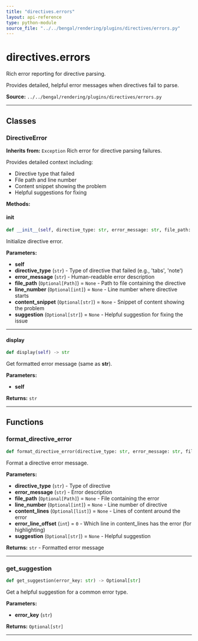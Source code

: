 ```yaml
---
title: "directives.errors"
layout: api-reference
type: python-module
source_file: "../../bengal/rendering/plugins/directives/errors.py"
---
```


# directives.errors

Rich error reporting for directive parsing.

Provides detailed, helpful error messages when directives fail to parse.

**Source:** `../../bengal/rendering/plugins/directives/errors.py`

---

## Classes

### DirectiveError

**Inherits from:** `Exception`
Rich error for directive parsing failures.

Provides detailed context including:
- Directive type that failed
- File path and line number
- Content snippet showing the problem
- Helpful suggestions for fixing




**Methods:**

#### __init__

```python
def __init__(self, directive_type: str, error_message: str, file_path: Optional[Path] = None, line_number: Optional[int] = None, content_snippet: Optional[str] = None, suggestion: Optional[str] = None)
```

Initialize directive error.

**Parameters:**

- **self**
- **directive_type** (`str`) - Type of directive that failed (e.g., 'tabs', 'note')
- **error_message** (`str`) - Human-readable error description
- **file_path** (`Optional[Path]`) = `None` - Path to file containing the directive
- **line_number** (`Optional[int]`) = `None` - Line number where directive starts
- **content_snippet** (`Optional[str]`) = `None` - Snippet of content showing the problem
- **suggestion** (`Optional[str]`) = `None` - Helpful suggestion for fixing the issue







---
#### display

```python
def display(self) -> str
```

Get formatted error message (same as __str__).

**Parameters:**

- **self**

**Returns:** `str`






---


## Functions

### format_directive_error

```python
def format_directive_error(directive_type: str, error_message: str, file_path: Optional[Path] = None, line_number: Optional[int] = None, content_lines: Optional[list] = None, error_line_offset: int = 0, suggestion: Optional[str] = None) -> str
```

Format a directive error message.

**Parameters:**

- **directive_type** (`str`) - Type of directive
- **error_message** (`str`) - Error description
- **file_path** (`Optional[Path]`) = `None` - File containing the error
- **line_number** (`Optional[int]`) = `None` - Line number of directive
- **content_lines** (`Optional[list]`) = `None` - Lines of content around the error
- **error_line_offset** (`int`) = `0` - Which line in content_lines has the error (for highlighting)
- **suggestion** (`Optional[str]`) = `None` - Helpful suggestion

**Returns:** `str` - Formatted error message





---
### get_suggestion

```python
def get_suggestion(error_key: str) -> Optional[str]
```

Get a helpful suggestion for a common error type.

**Parameters:**

- **error_key** (`str`)

**Returns:** `Optional[str]`





---
